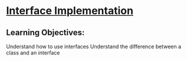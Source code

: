 # [Interface Implementation](https://login.codingdojo.com/m/315/9381/67125)

## Learning Objectives:
Understand how to use interfaces
Understand the difference between a class and an interface